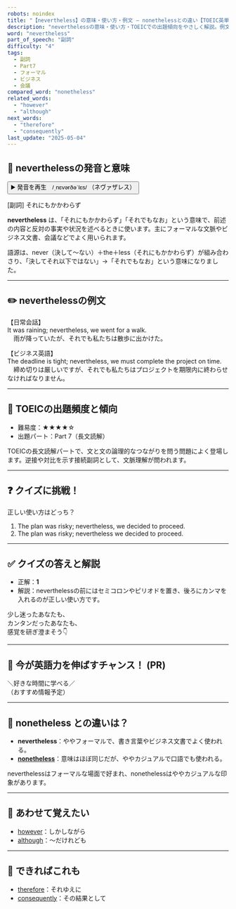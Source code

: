 ```yaml
---
robots: noindex
title: "【nevertheless】の意味・使い方・例文 ― nonethelessとの違い【TOEIC英単語】"
description: "neverthelessの意味・使い方・TOEICでの出題傾向をやさしく解説。例文・クイズ付きでnonethelessとの違いもわかりやすく学べます。"
word: "nevertheless"
part_of_speech: "副詞"
difficulty: "4"
tags:
  - 副詞
  - Part7
  - フォーマル
  - ビジネス
  - 会議
compared_word: "nonetheless"
related_words:
  - "however"
  - "although"
next_words:
  - "therefore"
  - "consequently"
last_update: "2025-05-04"
---
```


## 🔰 neverthelessの発音と意味

<button class="play-audio" onclick="playTTS('nevertheless')">
  <span class="play-audio-main">
    ▶️ 発音を再生　/ˌnɛvərðəˈlɛs/
  </span>
  <span class="play-audio-sub">
    （ネヴァザレス）
  </span>
</button>

[副詞] それにもかかわらず

**nevertheless** は、「それにもかかわらず」「それでもなお」という意味で、前述の内容と反対の事実や状況を述べるときに使います。主にフォーマルな文脈やビジネス文書、会議などでよく用いられます。

語源は、never（決して～ない）＋the＋less（それにもかかわらず）が組み合わさり、「決してそれ以下ではない」→「それでもなお」という意味になりました。

---

## ✏️ neverthelessの例文

【日常会話】  
It was raining; nevertheless, we went for a walk.  
　雨が降っていたが、それでも私たちは散歩に出かけた。

【ビジネス英語】  
The deadline is tight; nevertheless, we must complete the project on time.  
　締め切りは厳しいですが、それでも私たちはプロジェクトを期限内に終わらせなければなりません。

---

## 🎯 TOEICの出題頻度と傾向

- 難易度：★★★★☆
- 出題パート：Part 7（長文読解）

TOEICの長文読解パートで、文と文の論理的なつながりを問う問題によく登場します。逆接や対比を示す接続副詞として、文脈理解が問われます。

---

## ❓ クイズに挑戦！

正しい使い方はどっち？

1. The plan was risky; nevertheless, we decided to proceed.  
2. The plan was risky; nevertheless we decided to proceed.

---

## ✅ クイズの答えと解説

- 正解：**1**
- 解説：neverthelessの前にはセミコロンやピリオドを置き、後ろにカンマを入れるのが正しい使い方です。

少し迷ったあなたも、  
カンタンだったあなたも、  
感覚を研ぎ澄まそう👇️

---

## 🚀 今が英語力を伸ばすチャンス！ (PR)

<div class="info-center">
＼好きな時間に学べる／<br>  
（おすすめ情報予定）
</div>

---

## 🤔  nonetheless との違いは？

- **nevertheless**：ややフォーマルで、書き言葉やビジネス文書でよく使われる。
- **[nonetheless](/nonetheless)**：意味はほぼ同じだが、ややカジュアルで口語でも使われる。

neverthelessはフォーマルな場面で好まれ、nonethelessはややカジュアルな印象があります。

---

## 🧩 あわせて覚えたい

- [however](/however)：しかしながら
- [although](/although)：～だけれども

---

## 📖 できればこれも

- [therefore](/therefore)：それゆえに
- [consequently](/consequently)：その結果として

<!-- cvid: aid39_bid36 -->
